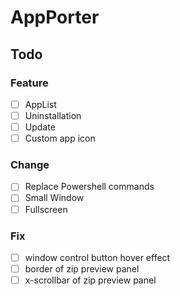 # AppPorter

## Todo

### Feature

- [ ] AppList
- [ ] Uninstallation
- [ ] Update
- [ ] Custom app icon

### Change

- [ ] Replace Powershell commands
- [ ] Small Window
- [ ] Fullscreen

### Fix

- [ ] window control button hover effect
- [ ] border of zip preview panel
- [ ] x-scrollbar of zip preview panel
